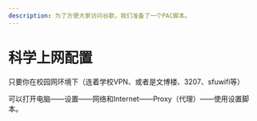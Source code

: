 ```yaml
---
description: 为了方便大家访问谷歌，我们准备了一个PAC脚本。
---
```


# 科学上网配置

只要你在校园网环境下（连着学校VPN、或者是文博楼、3207、sfuwifi等）

可以打开电脑——设置——网络和Internet——Proxy（代理）——使用设置脚本。



